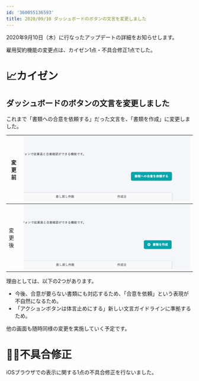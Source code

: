 ```yaml
---
id: '360055136593'
title: 2020/09/10 ダッシュボードのボタンの文言を変更しました
---
```

2020年9月10日（木）に行なったアップデートの詳細をお知らせします。

雇用契約機能の変更点は、カイゼン1点・不具合修正1点でした。

# 📈カイゼン

## ダッシュボードのボタンの文言を変更しました

これまで「書類への合意を依頼する」だった文言を、「書類を作成」に変更しました。

| 変更前 | ![DDD096F0-7A5C-49E9-974F-B87FC2B8C719.png](./DDD096F0-7A5C-49E9-974F-B87FC2B8C719.png) |
| --- | --- |
| 変更後 | ![05E131AC-24B1-4A6E-948A-5A4A69411BCF.png](./05E131AC-24B1-4A6E-948A-5A4A69411BCF.png) |

理由としては、以下の2つがあります。

- 今後、合意が要らない書類にも対応するため、「合意を依頼」という表現が不自然になるため。
- 「アクションボタンは体言止めにする」新しい文言ガイドラインに準拠するため。

他の画面も随時同様の変更を実施していく予定です。

# 👨‍⚕️不具合修正

iOSブラウザでの表示に関する1点の不具合修正を行ないました。
